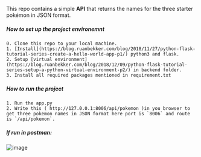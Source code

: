 This repo contains a simple **API** that returns the names for the three starter pokémon in JSON format.

##### How to set up the project environemnt

    0. Clone this repo to your local machine.
    1. [Install](https://blog.ruanbekker.com/blog/2018/11/27/python-flask-tutorial-series-create-a-hello-world-app-p1/) python3 and flask. 
    2. Setup [virtual environment](https://blog.ruanbekker.com/blog/2018/12/09/python-flask-tutorial-series-setup-a-python-virtual-environment-p2/) in backend folder.
    3. Install all required packages mentioned in requirement.txt

##### How to run the project
    
    1. Run the app.py
    2. Write this ( http://127.0.0.1:8006/api/pokemon )in you browser to get three pokemon names in JSON format here port is `8006` and route is `/api/pokemon`.

##### If run in postman:

![image](https://user-images.githubusercontent.com/21224753/56089619-43bb0e00-5eb3-11e9-9f3f-813300654e3e.png)
